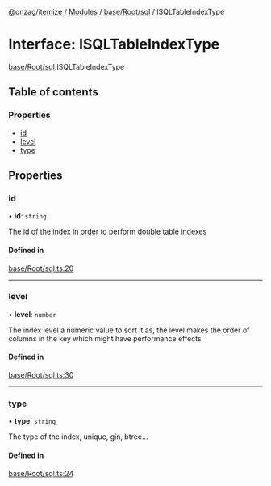 [@onzag/itemize](../README.md) / [Modules](../modules.md) / [base/Root/sql](../modules/base_Root_sql.md) / ISQLTableIndexType

# Interface: ISQLTableIndexType

[base/Root/sql](../modules/base_Root_sql.md).ISQLTableIndexType

## Table of contents

### Properties

- [id](base_Root_sql.ISQLTableIndexType.md#id)
- [level](base_Root_sql.ISQLTableIndexType.md#level)
- [type](base_Root_sql.ISQLTableIndexType.md#type)

## Properties

### id

• **id**: `string`

The id of the index in order to perform double table indexes

#### Defined in

[base/Root/sql.ts:20](https://github.com/onzag/itemize/blob/f2db74a5/base/Root/sql.ts#L20)

___

### level

• **level**: `number`

The index level a numeric value to sort it as, the level
makes the order of columns in the key which might have
performance effects

#### Defined in

[base/Root/sql.ts:30](https://github.com/onzag/itemize/blob/f2db74a5/base/Root/sql.ts#L30)

___

### type

• **type**: `string`

The type of the index, unique, gin, btree...

#### Defined in

[base/Root/sql.ts:24](https://github.com/onzag/itemize/blob/f2db74a5/base/Root/sql.ts#L24)
